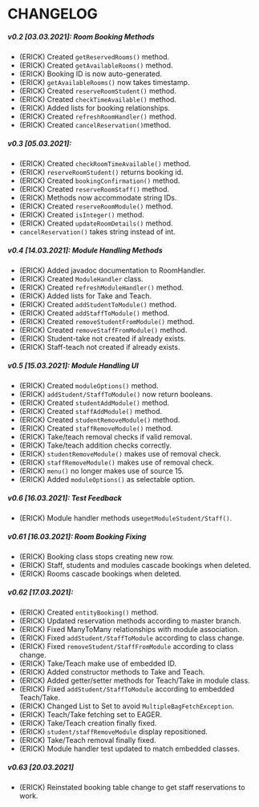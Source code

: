 # CHANGELOG

##### v0.2 [03.03.2021]: Room Booking Methods
* (ERICK) Created `getReservedRooms()` method.
* (ERICK) Created `getAvailableRooms()` method.
* (ERICK) Booking ID is now auto-generated.
* (ERICK) `getAvailableRooms()` now takes timestamp.
* (ERICK) Created `reserveRoomStudent()` method.
* (ERICK) Created `checkTimeAvailable()` method.
* (ERICK) Added lists for booking relationships.
* (ERICK) Created `refreshRoomHandler()` method.
* (ERICK) Created `cancelReservation()`method.

##### v0.3 [05.03.2021]: 
* (ERICK) Created `checkRoomTimeAvailable()` method.
* (ERICK) `reserveRoomStudent()` returns booking id.
* (ERICK) Created `bookingConfirmation()` method.
* (ERICK) Created `reserveRoomStaff()` method.
* (ERICK) Methods now accommodate string IDs.
* (ERICK) Created `reserveRoomModule()` method.
* (ERICK) Created `isInteger()` method.
* (ERICK) Created `updateRoomDetails()` method.
* `cancelReservation()` takes string instead of int.

##### v0.4 [14.03.2021]: Module Handling Methods
* (ERICK) Added javadoc documentation to RoomHandler.
* (ERICK) Created `ModuleHandler` class.
* (ERICK) Created `refreshModuleHandler()` method.
* (ERICK) Added lists for Take and Teach.
* (ERICK) Created `addStudentToModule()` method.
* (ERICK) Created `addStaffToModule()` method.
* (ERICK) Created `removeStudentFromModule()` method.
* (ERICK) Created `removeStaffFromModule()` method.
* (ERICK) Student-take not created if already exists.
* (ERICK) Staff-teach not created if already exists.

##### v0.5 [15.03.2021]: Module Handling UI
* (ERICK) Created `moduleOptions()` method.
* (ERICK) `addStudent/StaffToModule()` now return booleans.
* (ERICK) Created `studentAddModule()` method.
* (ERICK) Created `staffAddModule()` method.
* (ERICK) Created `studentRemoveModule()` method.
* (ERICK) Created `staffRemoveModule()` method.
* (ERICK) Take/teach removal checks if valid removal.
* (ERICK) Take/teach addition checks correctly.
* (ERICK) `studentRemoveModule()` makes use of removal check.
* (ERICK) `staffRemoveModule()` makes use of removal check.
* (ERICK)  `menu()` no longer makes use of source 15.
* (ERICK) Added `moduleOptions()` as selectable option.

##### v0.6 [16.03.2021]: Test Feedback 
* (ERICK) Module handler methods use`getModuleStudent/Staff()`.

##### v0.61 [16.03.2021]: Room Booking Fixing
* (ERICK) Booking class stops creating new row.
* (ERICK) Staff, students and modules cascade bookings when deleted.
* (ERICK) Rooms cascade bookings when deleted.

##### v0.62 [17.03.2021]: 
* (ERICK) Created `entityBooking()` method.
* (ERICK) Updated reservation methods according to master branch. 
* (ERICK) Fixed ManyToMany relationships with module association.
* (ERICK) Fixed `addStudent/StaffToModule` according to class change.
* (ERICK) Fixed `removeStudent/StaffFromModule` according to class change.
* (ERICK) Take/Teach make use of embedded ID.
* (ERICK) Added constructor methods to Take and Teach. 
* (ERICK) Added getter/setter methods for Teach/Take in module class.
* (ERICK) Fixed `addStudent/StaffToModule` according to embedded Teach/Take.
* (ERICK) Changed List to Set to avoid `MultipleBagFetchException`.
* (ERICK) Teach/Take fetching set to EAGER.
* (ERICK) Take/Teach creation finally fixed.
* (ERICK) `student/staffRemoveModule` display repositioned.
* (ERICK) Take/Teach removal finally fixed.
* (ERICK) Module handler test updated to match embedded classes.

##### v0.63 [20.03.2021]
* (ERICK) Reinstated booking table change to get staff reservations to work.